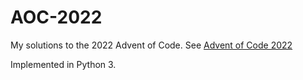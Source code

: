 # AOC-2022

My solutions to the 2022 Advent of Code. See [Advent of Code 2022](https://adventofcode.com/2022)

Implemented in Python 3.
